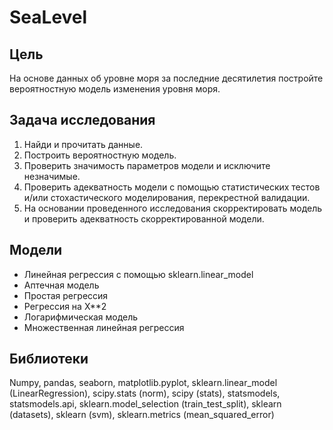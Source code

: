 # SeaLevel

## Цель
На основе данных об уровне моря за последние десятилетия постройте вероятностную модель изменения уровня моря.

## Задача исследования
1.	Найди и прочитать данные.
2.	Построить вероятностную модель.
3.	Проверить значимость параметров модели и исключите незначимые.
4.	Проверить адекватность модели с помощью статистических тестов и/или стохастического моделирования, перекрестной валидации.
5.	На основании проведенного исследования скорректировать модель и проверить адекватность скорректированной модели.

## Модели
- Линейная регрессия с помощью sklearn.linear_model
- Аптечная модель
- Простая регрессия
- Регрессия на Х**2
- Логарифмическая модель
- Множественная линейная регрессия

## Библиотеки
Numpy, pandas, seaborn, matplotlib.pyplot, sklearn.linear_model (LinearRegression), scipy.stats (norm), scipy (stats), statsmodels, statsmodels.api, sklearn.model_selection (train_test_split), sklearn (datasets), sklearn (svm), sklearn.metrics (mean_squared_error)


